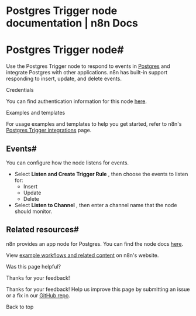 # Postgres Trigger node documentation | n8n Docs

[ ](https://github.com/n8n-io/n8n-docs/edit/main/docs/integrations/builtin/trigger-nodes/n8n-nodes-base.postgrestrigger.md "Edit this page")

# Postgres Trigger node#

Use the Postgres Trigger node to respond to events in [Postgres](https://www.postgresql.org/) and integrate Postgres with other applications. n8n has built-in support responding to insert, update, and delete events.

Credentials

You can find authentication information for this node [here](../../credentials/postgres/).

Examples and templates

For usage examples and templates to help you get started, refer to n8n's [Postgres Trigger integrations](https://n8n.io/integrations/postgres-trigger/) page.

## Events#

You can configure how the node listens for events.

  * Select **Listen and Create Trigger Rule** , then choose the events to listen for:
    * Insert
    * Update
    * Delete
  * Select **Listen to Channel** , then enter a channel name that the node should monitor.

## Related resources#

n8n provides an app node for Postgres. You can find the node docs [here](../../app-nodes/n8n-nodes-base.postgres/).

View [example workflows and related content](https://n8n.io/integrations/postgres-trigger/) on n8n's website.

Was this page helpful? 

Thanks for your feedback! 

Thanks for your feedback! Help us improve this page by submitting an issue or a fix in our [GitHub repo](https://github.com/n8n-io/n8n-docs). 

Back to top